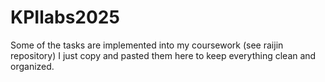 # KPIlabs2025
Some of the tasks are implemented into my coursework (see raijin repository)
I just copy and pasted them here to keep everything clean and organized. 
